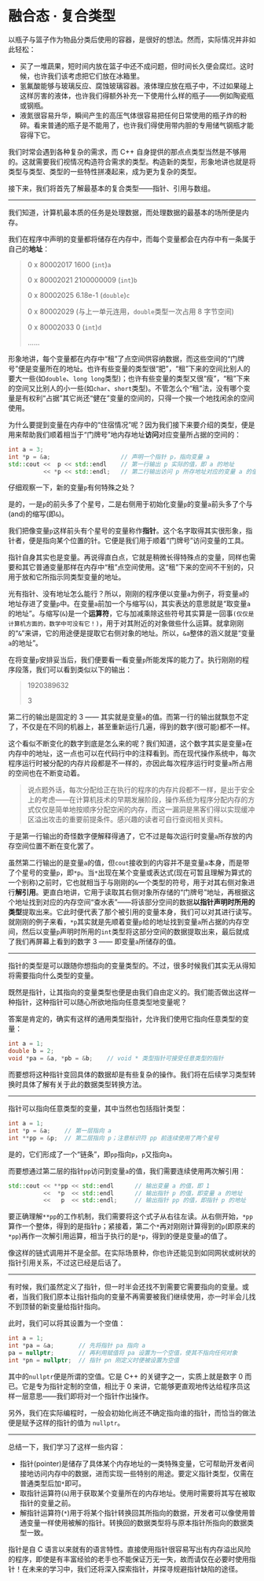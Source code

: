 # 融合态 · 复合类型

以瓶子与篮子作为物品分类后使用的容器，是很好的想法。然而，实际情况并非如此轻松：

- 买了一堆蔬果，短时间内放在篮子中还不成问题，但时间长久便会腐烂。这时候，也许我们该考虑把它们放在冰箱里。
- 氢氟酸能够与玻璃反应、腐蚀玻璃容器。液体理应放在瓶子中，不过如果碰上这样厉害的液体，也许我们得额外补充一下使用什么样的瓶子——例如陶瓷瓶或钢瓶。
- 液氮很容易升华，瞬间产生的高压气体很容易把任何日常使用的瓶子炸的粉碎。看来普通的瓶子是不能用了，也许我们得使用带内胆的专用储气钢瓶才能容得下它。

我们时常会遇到各种复杂的需求，而 C++ 自身提供的那点点类型当然是不够用的。这就需要我们视情况构造符合需求的类型。构造新的类型，形象地讲也就是将类型与类型、类型的一些特性拼凑起来，成为更为复杂的类型。

接下来，我们将首先了解最基本的复合类型——指针、引用与数组。

------

我们知道，计算机最本质的任务是处理数据，而处理数据的最基本的场所便是内存。

我们在程序中声明的变量都将储存在内存中，而每个变量都会在内存中有一条属于自己的**地址**：

> 0 x 80002017		1600						(```int```)```a```
>
> 0 x 80002021		2100000009		   (```int```)```b```
>
> 0 x 80002025		6.18e-1				    (```double```)```c```
>
> 0 x 80002029		(与上一单元连用，```double```类型一次占用 8 字节空间)
>
> 0 x 80002033		0							   (```int```)```d```
>
> ......

形象地讲，每个变量都在内存中“租”了点空间供容纳数据，而这些空间的“门牌号”便是变量所在的地址。也许有些变量的类型很“肥”，“租”下来的空间比别人的要大一些(如```double```、```long long```类型)；也许有些变量的类型又很“瘦”，“租”下来的空间又比别人的小一些(如```char```、```short```类型)。不管怎么个“租”法，没有哪个变量是有权利“占据”其它尚还“健在”变量的空间的，只得一个挨一个地找闲余的空间使用。

为什么要提到变量在内存中的“住宿情况”呢？因为我们接下来要介绍的类型，便是用来帮助我们顺着相当于“门牌号”地内存地址**访问**对应变量所占据的空间的：

```cpp
int a = 3;
int *p = &a;					// 声明一个指针 p，指向变量 a
std::cout <<  p << std::endl	// 第一行输出 p 实际的值，即 a 的地址
    	  << *p << std::endl;	// 第二行输出访问 p 所存地址对应的变量 a 的值
```

仔细观察一下，新的变量```p```有何特殊之处？

是的，一是```p```的前头多了个星号，二是右侧用于初始化变量```p```的变量```a```前头多了个与(and)的缩写(即```&```)。

我们把像变量```p```这样前头有个星号的变量称作**指针**。这个名字取得其实很形象，指针者，便是指向某个位置的针。它便是我们用于顺着“门牌号”访问变量的工具。

指针自身其实也是变量。再说得直白点，它就是稍微长得特殊点的变量，同样也需要和其它普通变量那样在内存中“租”点空间使用。这“租”下来的空间不干别的，只用于放和它所指示同类型变量的地址。

光有指针、没有地址怎么能行？所以，刚刚的程序便以变量```a```为例子，将变量```a```的地址存进了变量```p```中。在变量```a```前加一个与缩写(```&```)，其实表达的意思就是“取变量```a```的地址”。与缩写(```&```)是一个**运算符**，它与加减乘除这些符号其实算是一回事`(仅仅是计算机方面的，数学中可没有它！)`，用于对其附近的对象做些什么运算。就拿刚刚的“```&```”来讲，它的用途便是提取它右侧对象的地址。所以，```&a```整体的涵义就是“变量```a```的地址”。

在将变量```p```安排妥当后，我们便要看一看变量```p```所能发挥的能力了。执行刚刚的程序段落，我们可以看到类似以下的输出：

> 1920389632
>
> 3

第二行的输出是固定的 3 —— 其实就是变量```a```的值。而第一行的输出就飘忽不定了，不仅是在不同的机器上，甚至重新运行几遍，得到的数字(很可能)都不一样。

这个看似不断变化的数字到底是怎么来的呢？我们知道，这个数字其实是变量```a```在内存中的地址，这一点也可以在代码行中的注释看到。而在现代操作系统中，每次程序运行时被分配的内存片段都是不一样的，亦因此每次程序运行时变量```a```所占用的空间也在不断变动着。

> 说点题外话，每次分配给正在执行的程序的内存片段都不一样，是出于安全上的考虑——在计算机技术的早期发展阶段，操作系统为程序分配内存的方式仅仅是简单地按顺序分配空闲的内存，而这一漏洞是黑客们得以实现缓冲区溢出攻击的重要前提条件。感兴趣的读者可自行查阅相关资料。

于是第一行输出的奇怪数字便解释得通了，它不过是每次运行时变量```a```所存放的内存空间位置不断在变化罢了。

虽然第二行输出的是变量```a```的值，但```cout```接收到的内容并不是变量```a```本身，而是带了个星号的变量```p```，即```*p```。当```*```出现在某个变量或表达式(现在可暂且理解为算式的一个别称)之前时，它也就相当于与刚刚的```&```一个类型的符号，用于对其右侧对象进行**解引用**。更直白地讲，它用于读取其右侧对象所存储的“门牌号”地址，再根据这个地址找到对应的内存空间“查水表”——将该部分空间的数据**以指针声明时所用的类型**提取出来。它此时便代表了那个被引用的变量本身，我们可以对其进行读写。就刚刚的例子来看，```*p```其实就是先顺着变量```p```给的地址找到变量```a```所占据的内存空间，然后以变量```p```声明时所用的```int```类型将这部分空间的数据提取出来，最后就成了我们再屏幕上看到的数字 3 —— 即变量```a```所储存的值。

------

指针的类型是可以跟随你想指向的变量类型的。不过，很多时候我们其实无从得知将需要指向什么类型的变量。

既然是指针，让其指向的变量类型也便是由我们自由定义的。我们能否做出这样一种指针，这种指针可以随心所欲地指向任意类型地变量呢？

答案是肯定的，确实有这样的通用类型指针，允许我们使用它指向任意类型的变量：

```cpp
int a = 1;
double b = 2;
void *pa = &a, *pb = &b;	// void * 类型指针可接受任意类型的指针
```

而要想将这种指针变回具体的数据却是有些复杂的操作。我们将在后续学习类型转换时具体了解有关于此的数据类型转换方法。

------

指针可以指向任意类型的变量，其中当然也包括指针类型：

```cpp
int a = 1;
int *p = &a;	// 第一层指向 a
int **pp = &p;	// 第二层指向 p；注意标识符 pp 前连续使用了两个星号
```

是的，它们形成了一个“链条”，即```pp```指向```p```，```p```又指向```a```。

而要想通过第二层的指针```pp```访问到变量```a```的值，我们需要连续使用两次解引用：

```cpp
std::cout << **pp << std::endl		// 输出变量 a 的值，即 1
    	  <<  *p  << std::endl		// 输出指针 p 的值，即变量 a 的地址
    	  <<   p  << std::endl;		// 输出指针 pp 的值，即指针 p 的地址
```

要正确理解```**pp```的工作机制，我们需要将这个式子从右往左读。从右侧开始，```*pp```算作一个整体，得到的是指针```p```；紧接着，第二个```*```再对刚刚计算得到的```p```(即原来的```*pp```)再作一次解引用运算，相当于执行的是```*p```，得到的便是变量```a```的值了。

像这样的链式调用并不是全部。在实际场景种，你也许还能见到如同网状或树状的指针引用关系，不过这已经是后话了。

------

有时候，我们虽然定义了指针，但一时半会还找不到需要它需要指向的变量。或者，当我们我们原本让指针指向的变量不再需要被我们继续使用，亦一时半会儿找不到顶替的新变量给指针指向。

此时，我们可以将其设置为一个空值：

```cpp
int a = 1;
int *pa = &a;		// 先将指针 pa 指向 a
pa = nullptr;		// 再利用赋值将 pa 设置为一个空值，使其不指向任何对象
int *pn = nullptr;	// 指针 pn 刚定义时便被设置为空值
```

其中的```nullptr```便是所谓的空值。它是 C++ 的关键字之一，实质上就是数字 0 而已。它是专为指针定制的空值，相比于 0 来讲，它能够更直观地传达给程序员这样一层意思——我们即将对一个指针作出操作。

另外，我们在实际编程时，一般会初始化尚还不确定指向谁的指针，而恰当的做法便是赋予这样的指针的值为 ```nullptr```。

------

总结一下，我们学习了这样一些内容：

- 指针(pointer)是储存了具体某个内存地址的一类特殊变量，它可帮助开发者间接地访问内存中的数据，进而实现一些特别的用途。要定义指针类型，仅需在普通类型后加```*```即可。
- 取指针运算符(```&```)用于获取某个变量所在的内存地址。使用时需要将其写在被取指针的变量之前。
- 解指针运算符(```*```)用于将某个指针转换回其所指向的数据，开发者可以像使用普通变量一样使用被解的指针。转换回的数据类型将与原本指针所指向的数据类型一致。

指针是自 C 语言以来就有的语言特性。直接使用指针很容易写出有内存溢出风险的程序，即使是有丰富经验的老手也不能保证万无一失，故而请仅在必要时使用指针！在未来的学习中，我们还将深入探索指针，并探寻规避指针缺陷的途径。